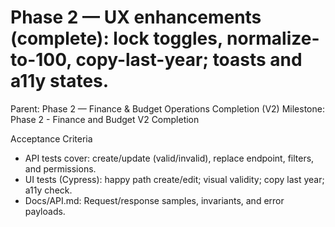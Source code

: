 # Phase 2 — UX enhancements (complete): lock toggles, normalize-to-100, copy-last-year; toasts and a11y states.

Parent: Phase 2 — Finance & Budget Operations Completion (V2)
Milestone: Phase 2 - Finance and Budget V2 Completion

Acceptance Criteria
- API tests cover: create/update (valid/invalid), replace endpoint, filters, and permissions.
- UI tests (Cypress): happy path create/edit; visual validity; copy last year; a11y check.
- Docs/API.md: Request/response samples, invariants, and error payloads.
